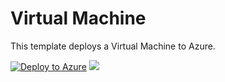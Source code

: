 # Virtual Machine

This template deploys a Virtual Machine to Azure. 

[![Deploy to Azure](http://azuredeploy.net/deploybutton.png)](https://portal.azure.com/#create/Microsoft.Template/uri/https%3A%2F%2Fraw.githubusercontent.com%2FCloudDirect%2FARMLab%2Fmaster%2Ftemplates%2FvirtualMachine%2Fazuredeploy.json)
<a href="http://armviz.io/#/?load=https%3A%2F%2Fraw.githubusercontent.com%CloudDirect%2FARMLab%2Fmaster%2Ftemplates%2FvirtualMachine%2Fazuredeploy.json" target="_blank">
    <img src="http://armviz.io/visualizebutton.png"/>
</a>

